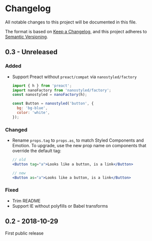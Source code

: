 # Changelog
All notable changes to this project will be documented in this file.

The format is based on [Keep a Changelog](https://keepachangelog.com/en/1.0.0/),
and this project adheres to [Semantic Versioning](https://semver.org/spec/v2.0.0.html).

## 0.3 - Unreleased

### Added
- Support Preact without `preact/compat` via `nanostyled/factory`
    ```javascript
    import { h } from 'preact';
    import nanoFactory from 'nanostyled/factory';
    const nanostyled = nanoFactory(h);

    const Button = nanostyled('button', {
      bg: 'bg-blue',
      color: 'white',
    });
    ```

### Changed
- Rename `props.tag` to `props.as`, to match Styled Components and Emotion.
  To upgrade, use the new prop name on components that override the default tag:
  ```jsx
  // old
  <Button tag="a">Looks like a button, is a link</Button>

  // new
  <Button as="a">Looks like a button, is a link</Button>
  ```


### Fixed
- Trim README
- Support IE without polyfills or Babel transforms

## 0.2 - 2018-10-29
First public release
